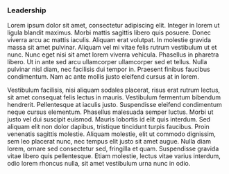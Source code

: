 ### Leadership

Lorem ipsum dolor sit amet, consectetur adipiscing elit. Integer in lorem ut ligula blandit maximus. Morbi mattis sagittis libero quis posuere. Donec viverra arcu ac mattis iaculis. Aliquam erat volutpat. In molestie gravida massa sit amet pulvinar. Aliquam vel mi vitae felis rutrum vestibulum ut et nunc. Nunc eget nisi sit amet lorem viverra vehicula. Phasellus in pharetra libero. Ut in ante sed arcu ullamcorper ullamcorper sed et tellus. Nulla pulvinar nisl diam, nec facilisis dui tempor in. Praesent finibus faucibus condimentum. Nam ac ante mollis justo eleifend cursus at in lorem.

Vestibulum facilisis, nisi aliquam sodales placerat, risus erat rutrum lectus, sit amet consequat felis lectus in mauris. Vestibulum fermentum bibendum hendrerit. Pellentesque at iaculis justo. Suspendisse eleifend condimentum neque cursus elementum. Phasellus malesuada semper luctus. Morbi ut justo vel dui suscipit euismod. Mauris lobortis id elit quis interdum. Sed aliquam elit non dolor dapibus, tristique tincidunt turpis faucibus. Proin venenatis sagittis molestie. Aliquam molestie, elit ut commodo dignissim, sem leo placerat nunc, nec tempus elit justo sit amet augue. Nulla diam lorem, ornare sed consectetur sed, fringilla et quam. Suspendisse gravida vitae libero quis pellentesque. Etiam molestie, lectus vitae varius interdum, odio lorem rhoncus nulla, sit amet vestibulum urna nunc in odio. 